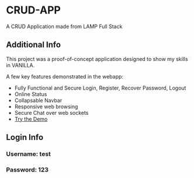 # CRUD-APP

A CRUD Application made from LAMP Full Stack

## Additional Info

This project was a proof-of-concept application designed to show my skills in VANILLA.

A few key features demonstrated in the webapp:

- Fully Functional and Secure Login, Register, Recover Password, Logout
- Online Status
- Collapsable Navbar
- Responsive web browsing
- Secure Chat over web sockets
- [Try the Demo](https://www.jaimegonzalezjr.com/Projects/crud/login.php)

## Login Info
### Username: test
### Password: 123